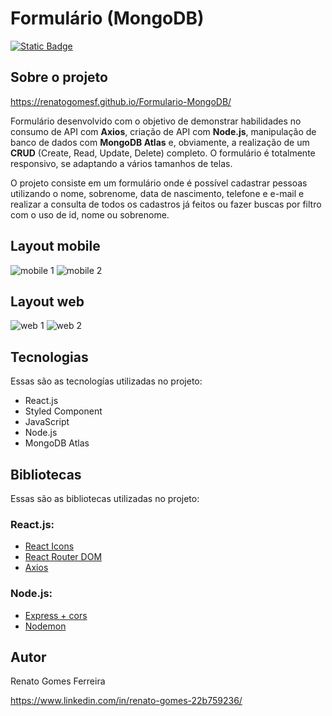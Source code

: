 # Formulário (MongoDB)

[![Static Badge](https://img.shields.io/badge/Licen%C3%A7a-MIT-green)](https://github.com/renatogomesf/Formulario-MongoDB/blob/main/LICENSE)

## Sobre o projeto

https://renatogomesf.github.io/Formulario-MongoDB/

Formulário desenvolvido com o objetivo de demonstrar habilidades no consumo de API com **Axios**, criação de API com **Node.js**, manipulação de banco de dados com **MongoDB Atlas** e, obviamente, a realização de um **CRUD** (Create, Read, Update, Delete) completo. O formulário é totalmente responsivo, se adaptando a vários tamanhos de telas.

O projeto consiste em um formulário onde é possível cadastrar pessoas utilizando o nome, sobrenome, data de nascimento, telefone e e-mail e realizar a consulta de todos os cadastros já feitos ou fazer buscas por filtro com o uso de id, nome ou sobrenome. 

## Layout mobile

![mobile 1](https://raw.githubusercontent.com/renatogomesf/imagens-projetos/main/imagens/formul%C3%A1rio-mongodb/mobile-1.png) ![mobile 2](https://raw.githubusercontent.com/renatogomesf/imagens-projetos/main/imagens/formul%C3%A1rio-mongodb/mobile-2.png)

## Layout web

![web 1](https://raw.githubusercontent.com/renatogomesf/imagens-projetos/main/imagens/formul%C3%A1rio-mongodb/web-1.png) ![web 2](https://raw.githubusercontent.com/renatogomesf/imagens-projetos/main/imagens/formul%C3%A1rio-mongodb/web-2.png)

## Tecnologias
Essas são as tecnologías utilizadas no projeto:

* React.js
* Styled Component
* JavaScript
* Node.js
* MongoDB Atlas

## Bibliotecas
Essas são as bibliotecas utilizadas no projeto:

### React.js:
* [React Icons](https://react-icons.github.io/react-icons/)
* [React Router DOM](https://www.npmjs.com/package/react-router-dom)
* [Axios](https://axios-http.com/ptbr/docs/intro)

### Node.js:
* [Express + cors](https://expressjs.com/pt-br/)
* [Nodemon](https://nodemon.io/)

## Autor

Renato Gomes Ferreira

https://www.linkedin.com/in/renato-gomes-22b759236/

